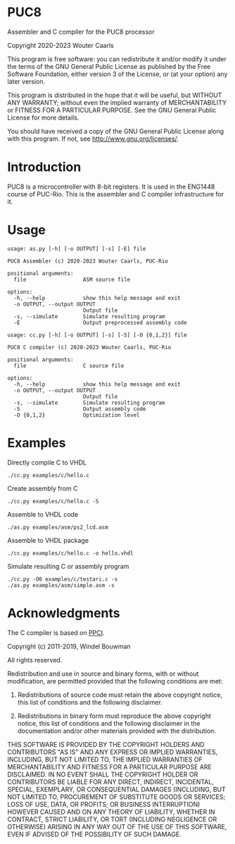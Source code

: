 # PUC8

Assembler and C compiler for the PUC8 processor

Copyright 2020-2023 Wouter Caarls

This program is free software: you can redistribute it and/or modify
it under the terms of the GNU General Public License as published by
the Free Software Foundation, either version 3 of the License, or
(at your option) any later version.

This program is distributed in the hope that it will be useful,
but WITHOUT ANY WARRANTY; without even the implied warranty of
MERCHANTABILITY or FITNESS FOR A PARTICULAR PURPOSE.  See the
GNU General Public License for more details.

You should have received a copy of the GNU General Public License
along with this program.  If not, see <http://www.gnu.org/licenses/>.

# Introduction

PUC8 is a microcontroller with 8-bit registers. It is used in the
ENG1448 course of PUC-Rio. This is the assembler and C compiler
infrastructure for it.

# Usage

```
usage: as.py [-h] [-o OUTPUT] [-s] [-E] file

PUC8 Assembler (c) 2020-2023 Wouter Caarls, PUC-Rio

positional arguments:
  file                  ASM source file

options:
  -h, --help            show this help message and exit
  -o OUTPUT, --output OUTPUT
                        Output file
  -s, --simulate        Simulate resulting program
  -E                    Output preprocessed assembly code
```

```
usage: cc.py [-h] [-o OUTPUT] [-s] [-S] [-O {0,1,2}] file

PUC8 C compiler (c) 2020-2023 Wouter Caarls, PUC-Rio

positional arguments:
  file                  C source file

options:
  -h, --help            show this help message and exit
  -o OUTPUT, --output OUTPUT
                        Output file
  -s, --simulate        Simulate resulting program
  -S                    Output assembly code
  -O {0,1,2}            Optimization level
```

# Examples

Directly compile C to VHDL
```
./cc.py examples/c/hello.c
```

Create assembly from C
```
./cc.py examples/c/hello.c -S
```

Assemble to VHDL code
```
./as.py examples/asm/ps2_lcd.asm
```

Assemble to VHDL package
```
./cc.py examples/c/hello.c -o hello.vhdl
```

Simulate resulting C or assembly program
```
./cc.py -O0 examples/c/testari.c -s
./as.py examples/asm/simple.asm -s
```

# Acknowledgments

The C compiler is based on [PPCI](https://github.com/windelbouwman/ppci).

Copyright (c) 2011-2019, Windel Bouwman

All rights reserved.

Redistribution and use in source and binary forms, with or without
modification, are permitted provided that the following conditions are met:

1. Redistributions of source code must retain the above copyright notice, this
list of conditions and the following disclaimer.

2. Redistributions in binary form must reproduce the above copyright notice,
this list of conditions and the following disclaimer in the documentation
and/or other materials provided with the distribution.

THIS SOFTWARE IS PROVIDED BY THE COPYRIGHT HOLDERS AND CONTRIBUTORS "AS IS" AND
ANY EXPRESS OR IMPLIED WARRANTIES, INCLUDING, BUT NOT LIMITED TO, THE IMPLIED
WARRANTIES OF MERCHANTABILITY AND FITNESS FOR A PARTICULAR PURPOSE ARE
DISCLAIMED. IN NO EVENT SHALL THE COPYRIGHT HOLDER OR CONTRIBUTORS BE LIABLE
FOR ANY DIRECT, INDIRECT, INCIDENTAL, SPECIAL, EXEMPLARY, OR CONSEQUENTIAL
DAMAGES (INCLUDING, BUT NOT LIMITED TO, PROCUREMENT OF SUBSTITUTE GOODS OR
SERVICES; LOSS OF USE, DATA, OR PROFITS; OR BUSINESS INTERRUPTION) HOWEVER
CAUSED AND ON ANY THEORY OF LIABILITY, WHETHER IN CONTRACT, STRICT LIABILITY,
OR TORT (INCLUDING NEGLIGENCE OR OTHERWISE) ARISING IN ANY WAY OUT OF THE USE
OF THIS SOFTWARE, EVEN IF ADVISED OF THE POSSIBILITY OF SUCH DAMAGE.
